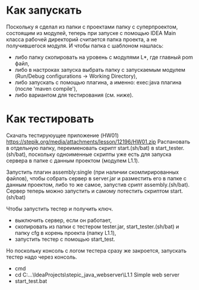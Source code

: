  # Как запускать
  
 Поскольку я сделал из папки с проектами папку с суперпроектом, состоящим из модулей, теперь при запуске 
 с помощью IDEA Main класса рабочей директорий считается папка проекта, а не получившегося модуля.
 И чтобы папка с шаблоном нашлась:
  - либо папку скопировать на уровень с модулями L*, где главный pom файл,
  - либо в настроках запуска выбрать папку с запускаемым модулем 
    (Run/Debug configurations -> Working Directory), 
  - либо запускать с помощью плагина, а именно: exec:java плагина (после 'maven compile'),
  - либо вариантом для тестирования (см. ниже).
 
# Как тестировать

 Скачать тестируюущее приложение (HW01)  https://stepik.org/media/attachments/lesson/12196/HW01.zip
 Распановать в отдельную папку, переименовать скрипт start.(sh/bat) в start_tester.(sh/bat), поскольку одноименные скрипты 
 уже есть для запуска сервера в папке с данным проектом (модулем L1.1). 
 
 Запустить плагин assembly:single (при наличии скомлирированных файлов), чтобы собрать сервер в server.jar и разместить его в папке с данным проектом,
 либо то же самое, запустив срипт assembly.(sh/bat). 
 Сервер теперь можно запустить и самому потестить скриптом start.(sh/bat)
 
 Чтобы запустить тестер и получить ключ.
 - выключить сервер, если он работает,
 - скопировать из папки с тестером tester.jar, start_tester.(sh/bat) и папку cfg в корень проекта (папку L1.1),
 - запустить тестер с помощью start_test. 
 
 Но поскольку консоль с логом тестера сразу же закроется, запускать тестер надо через консоль.
  - cmd
  - cd C:\...\IdeaProjects\stepic_java_webserver\L1.1 Simple web server
  - start_test.bat
 
 
 
 